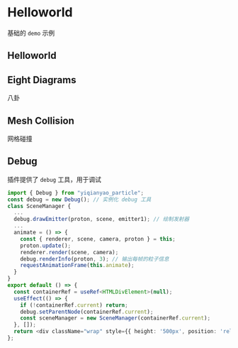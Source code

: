 # Helloworld
基础的 `demo` 示例

## Helloworld
<code src="./demos/Helloworld.tsx"></code>

## Eight Diagrams 

八卦

<code src="./demos/Eightdiagrams.tsx"></code>

## Mesh Collision

网格碰撞

<code src="./demos/MeshrenderCollision.tsx"></code>

## Debug
插件提供了 `debug` 工具，用于调试

```ts
import { Debug } from "yiqianyao_particle";
const debug = new Debug(); // 实例化 debug 工具
class SceneManager {
  ...
  debug.drawEmitter(proton, scene, emitter1); // 绘制发射器
  ...
  animate = () => {
    const { renderer, scene, camera, proton } = this;
    proton.update();
    renderer.render(scene, camera);
    debug.renderInfo(proton, 3); // 输出每帧的粒子信息
    requestAnimationFrame(this.animate);
  }
}
export default () => {
  const containerRef = useRef<HTMLDivElement>(null);
  useEffect(() => {
    if (!containerRef.current) return;
    debug.setParentNode(containerRef.current);
    const sceneManager = new SceneManager(containerRef.current);
  }, []);
  return <div className="wrap" style={{ height: '500px', position: 'relative' }} ref={containerRef} />;
};
```
